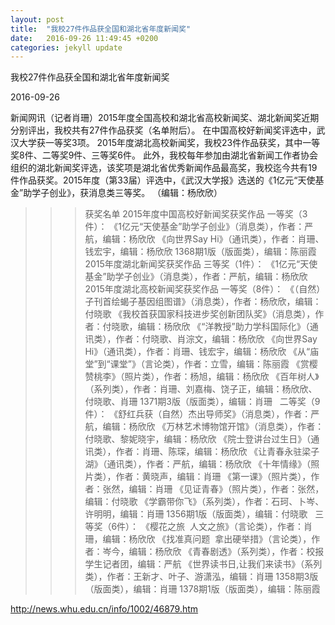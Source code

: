 ```yaml
---
layout: post
title:  "我校27件作品获全国和湖北省年度新闻奖"
date:   2016-09-26 11:49:45 +0200
categories: jekyll update
---
```

我校27件作品获全国和湖北省年度新闻奖

2016-09-26

新闻网讯（记者肖珊）2015年度全国高校和湖北省高校新闻奖、湖北新闻奖近期分别评出，我校共有27件作品获奖（名单附后）。
在中国高校好新闻奖评选中，武汉大学获一等奖3项。
2015年度湖北高校新闻奖，我校23件作品获奖，其中一等奖8件、二等奖9件、三等奖6件。
此外，我校每年参加由湖北省新闻工作者协会组织的湖北新闻奖评选，该奖项是湖北省优秀新闻作品最高奖，我校迄今共有19件作品获奖。2015年度（第33届）评选中，《武汉大学报》选送的《1亿元“天使基金”助学子创业》，获消息类三等奖。
（编辑：杨欣欣）
>>>获奖名单
2015年度中国高校好新闻奖获奖作品
一等奖（3件）：
《1亿元“天使基金”助学子创业》（消息类），作者：严航，编辑：杨欣欣
《向世界Say Hi》（通讯类），作者：肖珊、钱宏宇，编辑：杨欣欣
1368期1版（版面类），编辑：陈丽霞
 
2015年度湖北新闻奖获奖作品
三等奖（1件）：
《1亿元“天使基金”助学子创业》（消息类），作者：严航，编辑：杨欣欣
 
2015年度湖北高校新闻奖获奖作品
一等奖（8件）：
《（自然）子刊首绘蝎子基因组图谱》（消息类），作者：杨欣欣，编辑：付晓歌
《我校首获国家科技进步奖创新团队奖》（消息类），作者：付晓歌，编辑：杨欣欣
《“洋教授”助力学科国际化》（通讯类），作者：付晓歌、肖淙文，编辑：杨欣欣
《向世界Say Hi》（通讯类），作者：肖珊、钱宏宇，编辑：杨欣欣
《从“庙堂”到“课堂”》（言论类），作者：立雪，编辑：陈丽霞
《赏樱赞桃李》（照片类），作者：杨旭，编辑：杨欣欣
《百年树人》（系列类），作者：肖珊、刘嘉梅、饶子正，编辑：杨欣欣、付晓歌、肖珊
1371期3版（版面类），编辑：肖珊
 
二等奖（9件）：
《舒红兵获（自然）杰出导师奖》（消息类），作者：严航，编辑：杨欣欣
《万林艺术博物馆开馆》（消息类），作者：付晓歌、黎妮晓宇，编辑：杨欣欣
《院士登讲台过生日》（通讯类），作者：肖珊、陈琛，编辑：杨欣欣
《让青春永驻梁子湖》（通讯类），作者：严航，编辑：杨欣欣
《十年情缘》（照片类），作者：黄晓声，编辑：肖珊
《第一课》（照片类），作者：张然，编辑：肖珊
《见证青春》（照片类），作者：张然，编辑：付晓歌
《学霸带你飞》（系列类），作者：石珂、卜岑、许明明，编辑：肖珊
1356期1版（版面类），编辑：付晓歌
 
三等奖（6件）：
《樱花之旅  人文之旅》（言论类），作者：肖珊，编辑：杨欣欣
《找准真问题  拿出硬举措》（言论类），作者：岑今，编辑：杨欣欣
《青春剧透》（系列类），作者：校报学生记者团，编辑：严航
《世界读书日,让我们来读书》（系列类），作者：王新才、叶子、游潇泓，编辑：肖珊
1358期3版（版面类），编辑：肖珊
1378期1版（版面类），编辑：陈丽霞

http://news.whu.edu.cn/info/1002/46879.htm